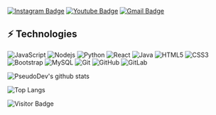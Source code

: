 [![Instagram Badge](https://img.shields.io/badge/-IamPseudoX-purple?style=flat-square&logo=instagram&logoColor=white&link=https://instagram.com/IamPseudoX/)](https://instagram.com/IamPseudoX)
[![Youtube Badge](https://img.shields.io/badge/-IamPseudoX-darkred?style=flat-square&logo=youtube&logoColor=white&link=https://www.youtube.com/user/exphacker)](https://www.youtube.com/user/exphacker)
[![Gmail Badge](https://img.shields.io/badge/-pseudogaming.official@gmail.com-c14438?style=flat-square&logo=Gmail&logoColor=white&link=mailto:pseudogaming.official@gmail.com)](mailto:pseudogaming.official@gmail.com)

## :zap: Technologies

![JavaScript](https://img.shields.io/badge/-JavaScript-black?style=flat-square&logo=javascript)
![Nodejs](https://img.shields.io/badge/-Nodejs-black?style=flat-square&logo=Node.js)
![Python](https://img.shields.io/badge/-Python-black?style=flat-square&logo=Python)
![React](https://img.shields.io/badge/-React-black?style=flat-square&logo=react)
![Java](https://img.shields.io/badge/-java-E34A86?style=flat-square&logo=java)
![HTML5](https://img.shields.io/badge/-HTML5-E34F26?style=flat-square&logo=html5&logoColor=white)
![CSS3](https://img.shields.io/badge/-CSS3-1572B6?style=flat-square&logo=css3)
![Bootstrap](https://img.shields.io/badge/-Bootstrap-563D7C?style=flat-square&logo=bootstrap)
![MySQL](https://img.shields.io/badge/-MySQL-black?style=flat-square&logo=mysql)
![Git](https://img.shields.io/badge/-Git-black?style=flat-square&logo=git)
![GitHub](https://img.shields.io/badge/-GitHub-181717?style=flat-square&logo=github)
![GitLab](https://img.shields.io/badge/-GitLab-FCA121?style=flat-square&logo=gitlab)

![PseudoDev's github stats](https://github-readme-stats.vercel.app/api?username=PseudoDevs&show_icons=true&theme=radical)

![Top Langs](https://github-readme-stats.vercel.app/api/top-langs/?username=PseudoDevs&hide=TeX&layout=compact)

![Visitor Badge](https://visitor-badge.laobi.icu/badge?page_id=PseudoDevs)
